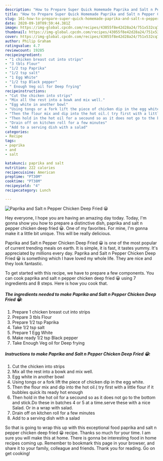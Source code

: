 ```yaml
---
description: "How to Prepare Super Quick Homemade Paprika and Salt n Pepper Chicken Deep Fried 😀"
title: "How to Prepare Super Quick Homemade Paprika and Salt n Pepper Chicken Deep Fried 😀"
slug: 161-how-to-prepare-super-quick-homemade-paprika-and-salt-n-pepper-chicken-deep-fried
date: 2020-09-10T09:59:44.381Z
image: https://img-global.cpcdn.com/recipes/43055f8e42d28a24/751x532cq70/paprika-and-salt-n-pepper-chicken-deep-fried-😀-recipe-main-photo.jpg
thumbnail: https://img-global.cpcdn.com/recipes/43055f8e42d28a24/751x532cq70/paprika-and-salt-n-pepper-chicken-deep-fried-😀-recipe-main-photo.jpg
cover: https://img-global.cpcdn.com/recipes/43055f8e42d28a24/751x532cq70/paprika-and-salt-n-pepper-chicken-deep-fried-😀-recipe-main-photo.jpg
author: Philip Graham
ratingvalue: 4.7
reviewcount: 19285
recipeingredient:
- "1 chicken breast cut into strips"
- "3 tbls Flour"
- "1/2 tsp Paprika"
- "1/2 tsp salt"
- "1 Egg White"
- "1/2 tsp Black pepper"
- " Enough Veg oil for Deep frying"
recipeinstructions:
- "Cut the chicken into strips"
- "Mix all the rest into a bowk and mix well."
- "Egg white in another bowl"
- "Using tongs or a fork lift the piece of chicken dip in the egg white."
- "Then the flour mix and dip into the hot oil.( try first with a little flour if it bubbles quick its ready hot enough"
- "Then hold in the hot oil for a secound so as it does not go to the bottom and stick.Do these in batches 4 or 5 at a time.serve these with a nice Salad. Or in a wrap with salad."
- "Drain off on kitchen roll for a few minutes"
- "Add to a serving dish with a salad"
categories:
- Recipe
tags:
- paprika
- and
- salt

katakunci: paprika and salt 
nutrition: 222 calories
recipecuisine: American
preptime: "PT30M"
cooktime: "PT38M"
recipeyield: "4"
recipecategory: Lunch

---
```



![Paprika and Salt n Pepper Chicken Deep Fried 😀](https://img-global.cpcdn.com/recipes/43055f8e42d28a24/751x532cq70/paprika-and-salt-n-pepper-chicken-deep-fried-😀-recipe-main-photo.jpg)

Hey everyone, I hope you are having an amazing day today. Today, I'm gonna show you how to prepare a distinctive dish, paprika and salt n pepper chicken deep fried 😀. One of my favorites. For mine, I'm gonna make it a little bit unique. This will be really delicious.

Paprika and Salt n Pepper Chicken Deep Fried 😀 is one of the most popular of current trending meals on earth. It is simple, it is fast, it tastes yummy. It's appreciated by millions every day. Paprika and Salt n Pepper Chicken Deep Fried 😀 is something which I have loved my whole life. They are nice and they look fantastic.




To get started with this recipe, we have to prepare a few components. You can cook paprika and salt n pepper chicken deep fried 😀 using 7 ingredients and 8 steps. Here is how you cook that.

<!--inarticleads1-->

##### The ingredients needed to make Paprika and Salt n Pepper Chicken Deep Fried 😀:

1. Prepare 1 chicken breast cut into strips
1. Prepare 3 tbls Flour
1. Prepare 1/2 tsp Paprika
1. Take 1/2 tsp salt
1. Prepare 1 Egg White
1. Make ready 1/2 tsp Black pepper
1. Take  Enough Veg oil for Deep frying




<!--inarticleads2-->

##### Instructions to make Paprika and Salt n Pepper Chicken Deep Fried 😀:

1. Cut the chicken into strips
1. Mix all the rest into a bowk and mix well.
1. Egg white in another bowl
1. Using tongs or a fork lift the piece of chicken dip in the egg white.
1. Then the flour mix and dip into the hot oil.( try first with a little flour if it bubbles quick its ready hot enough
1. Then hold in the hot oil for a secound so as it does not go to the bottom and stick.Do these in batches 4 or 5 at a time.serve these with a nice Salad. Or in a wrap with salad.
1. Drain off on kitchen roll for a few minutes
1. Add to a serving dish with a salad




So that is going to wrap this up with this exceptional food paprika and salt n pepper chicken deep fried 😀 recipe. Thanks so much for your time. I am sure you will make this at home. There is gonna be interesting food in home recipes coming up. Remember to bookmark this page in your browser, and share it to your family, colleague and friends. Thank you for reading. Go on get cooking!
